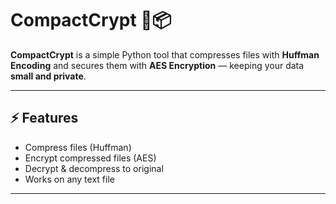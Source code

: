 # CompactCrypt 🔐📦

**CompactCrypt** is a simple Python tool that compresses files with **Huffman Encoding** and secures them with **AES Encryption** — keeping your data **small and private**.

---

## ⚡ Features

- Compress files (Huffman)
- Encrypt compressed files (AES)
- Decrypt & decompress to original
- Works on any text file

---

